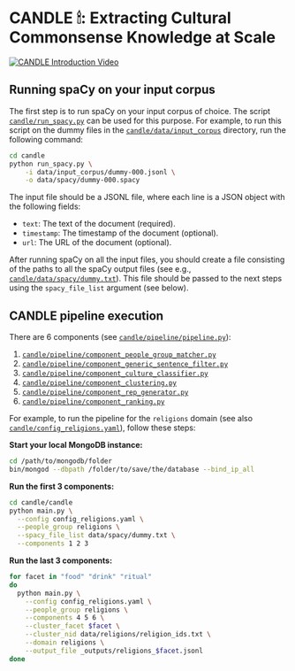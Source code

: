 # CANDLE 🕯: Extracting Cultural Commonsense Knowledge at Scale


[![CANDLE Introduction Video](https://img.youtube.com/vi/F4eElgjE4R8/0.jpg)](https://www.youtube.com/watch?v=F4eElgjE4R8)


## Running spaCy on your input corpus

The first step is to run spaCy on your input corpus of choice. The
script [`candle/run_spacy.py`](candle/run_spacy.py) can be used for this
purpose. For example, to run this script on the dummy files in
the [`candle/data/input_corpus`](candle/data/input_corpus) directory,
run the following command:

```bash
cd candle
python run_spacy.py \
    -i data/input_corpus/dummy-000.jsonl \
    -o data/spacy/dummy-000.spacy
```

The input file should be a JSONL file, where each line is a JSON object
with the following fields:

- `text`: The text of the document (required).
- `timestamp`: The timestamp of the document (optional).
- `url`: The URL of the document (optional).

After running spaCy on all the input files, you should create a file consisting
of the paths to all the spaCy output files (see
e.g., [`candle/data/spacy/dummy.txt`](candle/data/spacy/dummy.txt)).
This file should be passed to the next steps using the `spacy_file_list`
argument (see below).

## CANDLE pipeline execution

There are 6 components
(see [`candle/pipeline/pipeline.py`](candle/pipeline/pipeline.py)):

1. [`candle/pipeline/component_people_group_matcher.py`](candle/pipeline/component_people_group_matcher.py)
2. [`candle/pipeline/component_generic_sentence_filter.py`](candle/pipeline/component_generic_sentence_filter.py)
3. [`candle/pipeline/component_culture_classifier.py`](candle/pipeline/component_culture_classifier.py)
4. [`candle/pipeline/component_clustering.py`](candle/pipeline/component_clustering.py)
5. [`candle/pipeline/component_rep_generator.py`](candle/pipeline/component_rep_generator.py)
6. [`candle/pipeline/component_ranking.py`](candle/pipeline/component_ranking.py)

For example, to run the pipeline for the `religions` domain (see also
[`candle/config_religions.yaml`](candle/config_religions.yaml)), follow these
steps:

**Start your local MongoDB instance:**

```bash
cd /path/to/mongodb/folder
bin/mongod --dbpath /folder/to/save/the/database --bind_ip_all
```

**Run the first 3 components:**

```bash
cd candle/candle
python main.py \
  --config config_religions.yaml \
  --people_group religions \
  --spacy_file_list data/spacy/dummy.txt \
  --components 1 2 3
```

**Run the last 3 components:**

```bash
for facet in "food" "drink" "ritual"
do
  python main.py \
    --config config_religions.yaml \
    --people_group religions \
    --components 4 5 6 \
    --cluster_facet $facet \
    --cluster_nid data/religions/religion_ids.txt \
    --domain religions \
    --output_file _outputs/religions_$facet.jsonl
done
```
